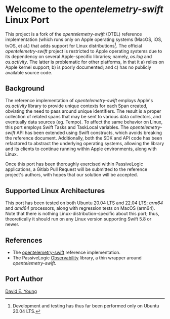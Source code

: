 
# Welcome to the _opentelemetry-swift_ Linux Port #

This project is a fork of the _opentelemetry-swift_ (OTEL) reference implementation (which runs only on Apple operating
systems (MacOS, iOS, tvOS, et al.) that adds support for Linux distributions[^1]. The official _opentelemetry-swift_
project is restricted to Apple operating systems due to its dependency on several Apple-specific libraries; namely,
_os.log_ and _os.activity_. The latter is problematic for other platforms, in that it a) relies on Apple kernel support;
b) is poorly documented; and c) has no publicly available source code.

## Background ##

The reference implementation of _opentelemetry-swift_ employs Apple's _os.activity_ library to provide unique contexts
for each Span created, obviating the need to pass around unique identifiers. The result is a proper collection of
related spans that may be sent to various data collectors, and eventually data sources (eg. Tempo). To affect the same
behavior on Linux, this port employs Swift Tasks and TaskLocal variables. The _opentelemetry-swift_ API has been
extended using Swift constructs, which avoids breaking the reference document. Additionally, both the SDK and API
code has been refactored to abstract the underlying operating systems, allowing the library and its clients to continue
running within Apple environments, along with Linux.

Once this port has been thoroughly exercised within PassiveLogic applications, a Gitlab Pull Request will be submitted
to the reference project's authors, with hopes that our solution will be accepted.

## Supported Linux Architectures ##

This port has been tested on both Ubuntu 20.04 LTS and 22.04 LTS; _arm64_ and _amd64_ processors, along with regression
tests on MacOS (arm64). Note that there is nothing Linux-distribution-specific about this port; thus, theoretically it
should run on any Linux version supporting Swift 5.8 or newer.

## References ##

- The [opentelemetry-swift](https://github.com/open-telemetry/opentelemetry-swift) reference implementation.
- The PassiveLogic [Observability](https://gitlab.com/PassiveLogic/cloud/observability) library, a thin wrapper around
  _opentelemetry-swift_.

## Port Author ##

[David E. Young](bosshog@passivelogic.com)

[^1]: Development and testing has thus far been performed only on Ubuntu 20.04 LTS.
